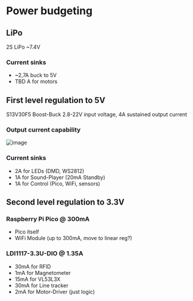 # Power budgeting

## LiPo
2S LiPo ~7.4V

### Current sinks
* ~2,7A buck to 5V
* TBD A for motors

## First level regulation to 5V
S13V30F5 Boost-Buck 2.8-22V input voltage, 4A sustained output current

### Output current capability
![image](https://user-images.githubusercontent.com/2276327/194172997-f22ad231-0863-4519-8dbf-07bdbd8925af.png)

### Current sinks
* 2A for LEDs (DMD, WS2812)
* 1A for Sound-Player (20mA Standby)
* 1A for Control (Pico, WiFi, sensors)

## Second level regulation to 3.3V
### Raspberry Pi Pico @ 300mA
* Pico itself
* WiFi Module (up to 300mA, move to linear reg?)

### LDI1117-3.3U-DIO @ 1.35A
* 30mA for RFID
* 1mA for Magnetometer
* 15mA for VL53L3X
* 30mA for Line tracker
* 2mA for Motor-Driver (just logic)
